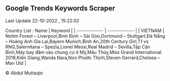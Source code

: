 

## Google Trends Keywords Scraper 
 
Last Update 22-10-2022 , 15:22:02

Country List :
 Name  | Keyword |
| ------------- | ------------- |
| VIETNAM | Nottm Forest – Liverpool,Bình Định – Sài Gòn,Dortmund – Stuttgart,Đà Nẵng – Hoàng Anh Gia Lai,Bayern Munich,Bình An,20th Century Girl,T1 vs RNG,Salernitana – Spezia,Lionel Messi,Real Madrid – Sevilla,Tập Cận Bình,Máy bay đâm vào chung cư ở Mỹ,Mâu Thủy,Miss Grand International 2019,Kiên Giang,Wanda Nara,Noo Phước Thịnh,Steven Gerrard,Chelsea – Man Utd |



© Abdul Muttaqin 
